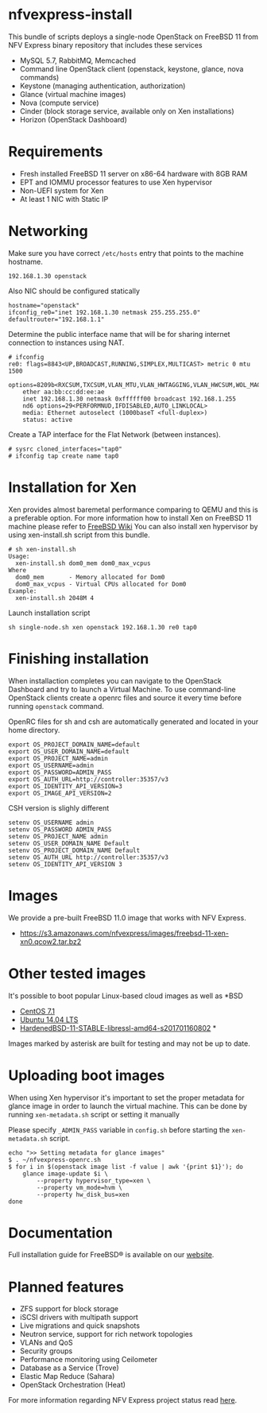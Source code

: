 # nfvexpress-install
This bundle of scripts deploys a single-node OpenStack on FreeBSD 11 from NFV Express binary repository that includes these services

- MySQL 5.7, RabbitMQ, Memcached
- Command line OpenStack client (openstack, keystone, glance, nova commands)
- Keystone (managing authentication, authorization)
- Glance (virtual machine images)
- Nova (compute service)
- Cinder (block storage service, available only on Xen installations)
- Horizon (OpenStack Dashboard)

# Requirements
- Fresh installed FreeBSD 11 server on x86-64 hardware with 8GB RAM
- EPT and IOMMU processor features to use Xen hypervisor
- Non-UEFI system for Xen
- At least 1 NIC with Static IP

# Networking
Make sure you have correct ``/etc/hosts`` entry that points to the machine hostname.

```
192.168.1.30 openstack
```

Also NIC should be configured statically

```
hostname="openstack"
ifconfig_re0="inet 192.168.1.30 netmask 255.255.255.0"
defaultrouter="192.168.1.1"
```

Determine the public interface name that will be for sharing internet connection to instances using NAT.

```
# ifconfig
re0: flags=8843<UP,BROADCAST,RUNNING,SIMPLEX,MULTICAST> metric 0 mtu 1500
	options=8209b<RXCSUM,TXCSUM,VLAN_MTU,VLAN_HWTAGGING,VLAN_HWCSUM,WOL_MAGIC,LINKSTATE>
	ether aa:bb:cc:dd:ee:ae
	inet 192.168.1.30 netmask 0xffffff00 broadcast 192.168.1.255 
	nd6 options=29<PERFORMNUD,IFDISABLED,AUTO_LINKLOCAL>
	media: Ethernet autoselect (1000baseT <full-duplex>)
	status: active
```

Create a TAP interface for the Flat Network (between instances). 

```
# sysrc cloned_interfaces="tap0"
# ifconfig tap create name tap0
```

# Installation for Xen
Xen provides almost baremetal performance comparing to QEMU and this is a preferable option.
For more information how to install Xen on FreeBSD 11 machine please refer to [FreeBSD Wiki](https://wiki.freebsd.org/Xen)
You can also install xen hypervisor by using xen-install.sh script from this bundle.

```
# sh xen-install.sh 
Usage:
  xen-install.sh dom0_mem dom0_max_vcpus
Where
  dom0_mem       - Memory allocated for Dom0
  dom0_max_vcpus - Virtual CPUs allocated for Dom0
Example:
  xen-install.sh 2048M 4
```

Launch installation script

```
sh single-node.sh xen openstack 192.168.1.30 re0 tap0
```

# Finishing installation
When installaction completes you can navigate to the OpenStack Dashboard and try to launch a Virtual Machine.
To use command-line OpenStack clients create a openrc files and source it every time before running ``openstack`` command.

OpenRC files for sh and csh are automatically generated and located in your home directory.

```
export OS_PROJECT_DOMAIN_NAME=default
export OS_USER_DOMAIN_NAME=default
export OS_PROJECT_NAME=admin
export OS_USERNAME=admin
export OS_PASSWORD=ADMIN_PASS
export OS_AUTH_URL=http://controller:35357/v3
export OS_IDENTITY_API_VERSION=3
export OS_IMAGE_API_VERSION=2
```

CSH version is slighly different

```
setenv OS_USERNAME admin
setenv OS_PASSWORD ADMIN_PASS
setenv OS_PROJECT_NAME admin
setenv OS_USER_DOMAIN_NAME Default
setenv OS_PROJECT_DOMAIN_NAME Default
setenv OS_AUTH_URL http://controller:35357/v3
setenv OS_IDENTITY_API_VERSION 3
```

# Images
We provide a pre-built FreeBSD 11.0 image that works with NFV Express.

- https://s3.amazonaws.com/nfvexpress/images/freebsd-11-xen-xn0.qcow2.tar.bz2

# Other tested images
It's possible to boot popular Linux-based cloud images as well as *BSD

- [CentOS 7.1](http://cloud.centos.org/centos/7/images/CentOS-7-x86_64-GenericCloud-1503.qcow2)
- [Ubuntu 14.04 LTS](https://cloud-images.ubuntu.com/trusty/current/)
- [HardenedBSD-11-STABLE-libressl-amd64-s201701160802](https://s3.amazonaws.com/nfvexpress/images/hardened.qcow2.tar.bz2) *

Images marked by asterisk are built for testing and may not be up to date.


# Uploading boot images
When using Xen hypervisor it's important to set the proper metadata for glance image in order to launch the virtual machine. This can be done by running ``xen-metadata.sh`` script or setting it manually

Please specify ``_ADMIN_PASS`` variable in ``config.sh`` before starting the ``xen-metadata.sh`` script.

```
echo ">> Setting metadata for glance images"
$ . ~/nfvexpress-openrc.sh
$ for i in $(openstack image list -f value | awk '{print $1}'); do
    glance image-update $i \
        --property hypervisor_type=xen \
        --property vm_mode=hvm \
        --property hw_disk_bus=xen
done
```

# Documentation
Full installation guide for FreeBSD® is available on our [website](http://docs.nfvexpress.com/install-guide/).

# Planned features

- ZFS support for block storage
- iSCSI drivers with multipath support
- Live migrations and quick snapshots
- Neutron service, support for rich network topologies
- VLANs and QoS
- Security groups
- Performance monitoring using Ceilometer
- Database as a Service (Trove)
- Elastic Map Reduce (Sahara)
- OpenStack Orchestration (Heat)

For more information regarding NFV Express project status read [here](https://github.com/nfvexpress/nfvexpress/blob/master/README.md).


